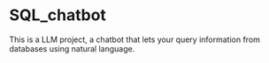 # SQL_chatbot
This is a LLM project, a chatbot that lets your query information from databases using natural language.
